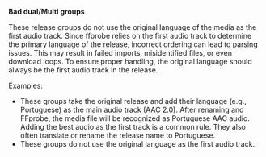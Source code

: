 <!-- markdownlint-disable MD041-->
**Bad dual/Multi groups**<br>

These release groups do not use the original language of the media as the first audio track. Since ffprobe relies on the first audio track to determine the primary language of the release, incorrect ordering can lead to parsing issues. This may result in failed imports, misidentified files, or even download loops. To ensure proper handling, the original language should always be the first audio track in the release.

Examples:

- These groups take the original release and add their language (e.g., Portuguese) as the main audio track (AAC 2.0). After renaming and FFprobe, the media file will be recognized as Portuguese AAC audio. Adding the best audio as the first track is a common rule. They also often translate or rename the release name to Portuguese.
- These groups do not use the original language as the first audio track.
<!-- markdownlint-enable MD041-->
